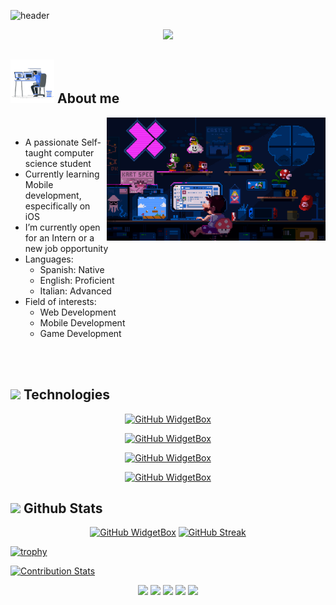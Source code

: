 ![header](https://capsule-render.vercel.app/api?type=waving&color=auto&height=300&section=header&text=Hi%20there!%20👋,%20I'm%20Daniel%20Fuentes&fontSize=45&animation=fadeIn&fontAlignY=40&desc=Computer%20Science%20Student&descAlignY=51&descAlign=72.5)

<p align="center">
  <a href="https://github.com/DenverCoder1/readme-typing-svg">
    <img src="https://readme-typing-svg.herokuapp.com?font=Time+New+Roman&color=cyan&size=25&center=true&vCenter=true&width=600&height=100&lines=Computer+Science+Student,;Front-End+Developer,;iOS+Developer">
  </a>
</p>

## <picture><img src = "https://github.com/danfupo03/danfupo03/blob/main/images/coding.gif" width = 70px></picture> **About me**

<picture> <img align="right" src="https://github.com/danfupo03/danfupo03/blob/main/images/mariocoding.gif" width = 350px></picture>
<br>

- A passionate Self-taught computer science student
- Currently learning Mobile development, especifically on iOS
- I’m currently open for an Intern or a new job opportunity
- Languages:
  - Spanish: Native
  - English: Proficient
  - Italian: Advanced
- Field of interests:
  - Web Development
  - Mobile Development
  - Game Development 

<br><br>
## <img src="https://media2.giphy.com/media/QssGEmpkyEOhBCb7e1/giphy.gif?cid=ecf05e47a0n3gi1bfqntqmob8g9aid1oyj2wr3ds3mg700bl&rid=giphy.gif" width ="25"><b>  Technologies</b>

<div align=center>
    
[![GitHub WidgetBox](https://github-widgetbox.vercel.app/api/skills?languages=cpp,js,swift,ts,html,css,mysql,python,kotlin,r,xml&includeNames=true&theme=nautilus)](https://github.com/Jurredr/github-widgetbox)

[![GitHub WidgetBox](https://github-widgetbox.vercel.app/api/skills?frameworks=vue,react,next,bootstrap,express,tailwind&includeNames=true&theme=carbon)](https://github.com/Jurredr/github-widgetbox)

[![GitHub WidgetBox](https://github-widgetbox.vercel.app/api/skills?tools=git,npm,yarn,nodejs,prettier&includeNames=true&theme=viridescent)](https://github.com/Jurredr/github-widgetbox)

[![GitHub WidgetBox](https://github-widgetbox.vercel.app/api/skills?software=vscode&includeNames=true&theme=darkmode)](https://github.com/Jurredr/github-widgetbox)

</div>

## <img src="https://media.giphy.com/media/iY8CRBdQXODJSCERIr/giphy.gif" width="35"><b> Github Stats </b>

<div align=center>

[![GitHub WidgetBox](https://github-widgetbox.vercel.app/api/profile?username=danfupo03&data=followers,repositories,stars,commits&theme=darkmode)](https://github.com/Jurredr/github-widgetbox)
[![GitHub Streak](https://streak-stats.demolab.com/?user=danfupo03&theme=dark)](https://git.io/streak-stats)

</div>

[![trophy](https://github-profile-trophy.vercel.app/?username=danfupo03&theme=onestar)](https://github.com/danfupo03/github-profile-trophy)

<!-- [![KnlnKS's LeetCode stats](https://leetcode-stats-six.vercel.app/?username=danfupo03&theme=dark)](https://github.com/danfupo03/leetcode-stats) -->

[![Contribution Stats](https://github-contribution-stats.vercel.app/api/?username=danfupo03)](https://github.com/danfupo03/github-contribution-stats/)
<!-- [![Danfupo's github activity graph](https://github-readme-activity-graph.vercel.app/graph?username=danfupo03&theme=react-dark)](https://github.com/danfupo03/github-readme-activity-graph) -->

<div align="center">

![](http://github-profile-summary-cards.vercel.app/api/cards/profile-details?username=danfupo03&theme=nord_bright)
![](http://github-profile-summary-cards.vercel.app/api/cards/repos-per-language?username=danfupo03&theme=nord_bright)
![](http://github-profile-summary-cards.vercel.app/api/cards/most-commit-language?username=danfupo03&theme=nord_bright)
![](http://github-profile-summary-cards.vercel.app/api/cards/stats?username=danfupo03&theme=nord_bright&)
![](http://github-profile-summary-cards.vercel.app/api/cards/productive-time?username=danfupo03&theme=nord_bright&utcOffset=8)

</div>

<!--
**danfupo03/danfupo03** is a ✨ _special_ ✨ repository because its `README.md` (this file) appears on your GitHub profile.

Here are some ideas to get you started:

- 🔭 I’m currently working on ...
- 🌱 I’m currently learning ...
- 👯 I’m looking to collaborate on ...
- 🤔 I’m looking for help with ...
- 💬 Ask me about ...
- 📫 How to reach me: ...
- 😄 Pronouns: ...
- ⚡ Fun fact: ...
-->
